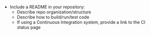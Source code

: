 - Include a README in your repository:
    - Describe repo organization/structure 
    - Describe how to build/run/test code 
    - If using a Continuous Integration system, provide a link to the CI status page 
